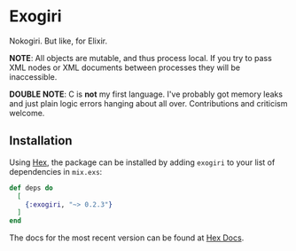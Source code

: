 # Exogiri

Nokogiri.  But like, for Elixir.

**NOTE**: All objects are mutable, and thus process local.  If you try to pass XML nodes or XML documents between processes they will be inaccessible.

**DOUBLE NOTE**: C is **not** my first language.  I've probably got memory leaks and just plain logic errors hanging about all over.  Contributions and criticism welcome.

## Installation

Using [Hex](https://hex.pm), the package can be installed by adding `exogiri` to your list of dependencies in `mix.exs`:

```elixir
def deps do
  [
    {:exogiri, "~> 0.2.3"}
  ]
end
```

The docs for the most recent version can be found at [Hex Docs](https://hexdocs.pm/exogiri).

